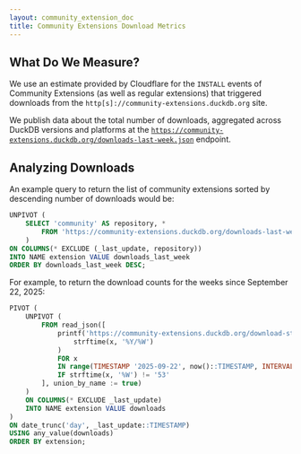 ```yaml
---
layout: community_extension_doc
title: Community Extensions Download Metrics
---
```


## What Do We Measure?

We use an estimate provided by Cloudflare for the `INSTALL` events of Community Extensions (as well as regular extensions) that triggered downloads from the `http[s]://community-extensions.duckdb.org` site.

We publish data about the total number of downloads, aggregated across DuckDB versions and platforms at the [`https://community-extensions.duckdb.org/downloads-last-week.json`](https://community-extensions.duckdb.org/downloads-last-week.json) endpoint.

## Analyzing Downloads

An example query to return the list of community extensions sorted by descending number of downloads would be:

```sql
UNPIVOT (
    SELECT 'community' AS repository, *
        FROM 'https://community-extensions.duckdb.org/downloads-last-week.json'
    )
ON COLUMNS(* EXCLUDE (_last_update, repository))
INTO NAME extension VALUE downloads_last_week
ORDER BY downloads_last_week DESC;
```

For example, to return the download counts for the weeks since September 22, 2025:

```sql
PIVOT (
    UNPIVOT (
        FROM read_json([
            printf('https://community-extensions.duckdb.org/download-stats-weekly/%s.json',
                strftime(x, '%Y/%W')
            )
            FOR x
            IN range(TIMESTAMP '2025-09-22', now()::TIMESTAMP, INTERVAL 1 WEEK)
            IF strftime(x, '%W') != '53'
        ], union_by_name := true)
    )
    ON COLUMNS(* EXCLUDE _last_update)
    INTO NAME extension VALUE downloads
)
ON date_trunc('day', _last_update::TIMESTAMP)
USING any_value(downloads)
ORDER BY extension;
```
